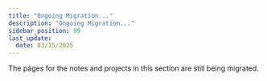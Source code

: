 ```yaml
---
title: "Ongoing Migration..."
description: "Ongoing Migration..."
sidebar_position: 99
last_update:
  date: 03/15/2025
---
```



The pages for the notes and projects in this section are still being migrated.